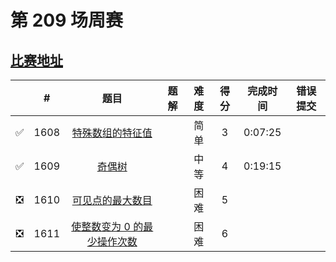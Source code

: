 # 第 209 场周赛

## [比赛地址](https://leetcode-cn.com/contest/weekly-contest-209/)

|  | # | 题目 | 题解 | 难度 | 得分 | 完成时间 | 错误提交 |
| :--: | -- | :--: | -- | :--: | :--: | :--: | :--: |
| ✅ | 1608 | [特殊数组的特征值](https://github.com/Mathstarry/Leetcode/tree/master/problems/1608_specialArray) | | 简单 | 3 | 0:07:25 | |
| ✅ | 1609 | [奇偶树](https://github.com/Mathstarry/Leetcode/tree/master/problems/1609_isEvenOddTree) | | 中等 | 4 | 0:19:15 | |
| ❎ | 1610 | [可见点的最大数目](https://leetcode-cn.com/problems/maximum-number-of-visible-points/) | | 困难 | 5 | |  |
| ❎ | 1611 | [使整数变为 0 的最少操作次数](https://leetcode-cn.com/problems/minimum-one-bit-operations-to-make-integers-zero/) | | 困难 | 6 | | |
